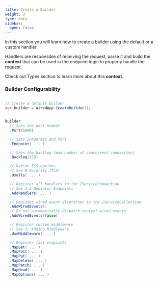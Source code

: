 ```yaml
---
title: Create a Builder
weight: 3
type: docs
sidebar:
  open: false
---
```



In this section you will learn how to create a builder using the default or a custom handler.

Handlers are responsible of receiving the request, parse it and build the **context** that can be used in the endpoint logic to properly handle the request.

Check out Types section to learn more about this **context**.


### Builder Configurability

```csharp

// Create a default builder
var builder = WiredApp.CreateBuilder();


builder
  // Sets the port number
  .Port(5000)

  // Sets IPAddress and Port
  .Endpoint( ... )

  // Sets the backlog (max number of concurrent connection)
  .Backlog(128)

  // Define TLS options
  // See 8 Security (TLS)
  .UseTls( ... )

  // Register all handlers in the IServiceConnection
  // See 2.2 Mediator Endpoints
  .AddHandlers( ... )

  // Register wired event disptacher to the IServiceCollection
  .AddWiredEvents()
  // Do not automatically dispatch context wired events
  .AddWiredEvents(false)

  // Register custom middleware
  // See 3. Adding Middleware
  .UseMiddleware( ... )

  // Register fast endpoints
  .MapGet( ... )
  .MapPost( ... )
  .MapPut( ... )
  .MapDelete( ... )
  .MapPatch( ... )
  .MapHead( ... )
  .MapOptions( ... )


```